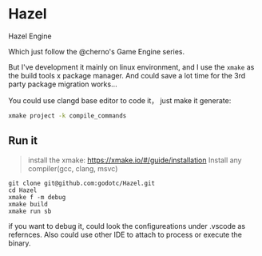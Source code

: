 # Hazel
Hazel Engine 

Which just follow the @cherno's Game Engine series. 

But I've development it mainly on linux environment, and I use the `xmake` as the build tools x package manager.
And could save a lot time for the 3rd party package migration works...

You could use clangd base editor to code it， just make it generate:
```sh
xmake project -k compile_commands
```

## Run it
> install the xmake: https://xmake.io/#/guide/installation
> Install any compiler(gcc, clang, msvc)

```
git clone git@github.com:godotc/Hazel.git
cd Hazel
xmake f -m debug 
xmake build
xmake run sb
```

if you want to debug it, could look the configureations under .vscode as refernces. Also could use other IDE to attach to process or execute the binary.
